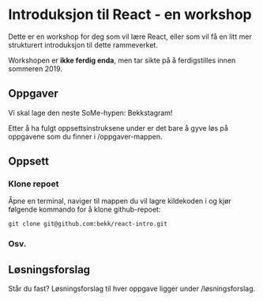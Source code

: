 # Introduksjon til React - en workshop

Dette er en workshop for deg som vil lære React, eller som vil få en litt mer strukturert introduksjon til dette rammeverket.

Workshopen er **ikke ferdig enda**, men tar sikte på å ferdigstilles innen sommeren 2019. 

## Oppgaver
Vi skal lage den neste SoMe-hypen: Bekkstagram! 

Etter å ha fulgt oppsettsinstruksene under er det bare å gyve løs på oppgavene som du finner i /oppgaver-mappen.

## Oppsett

### Klone repoet
Åpne en terminal, naviger til mappen du vil lagre kildekoden i og kjør følgende kommando for å klone github-repoet:

`git clone git@github.com:bekk/react-intro.git`

### Osv.

## Løsningsforslag

Står du fast? Løsningsforslag til hver oppgave ligger under /løsningsforslag.
